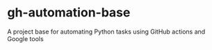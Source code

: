 # gh-automation-base
A project base for automating Python tasks using GitHub actions and Google tools
